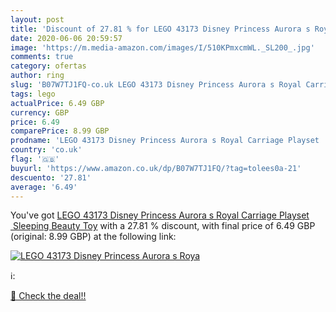 ```yaml
---
layout: post
title: 'Discount of 27.81 % for LEGO 43173 Disney Princess Aurora s Roya'
date: 2020-06-06 20:59:57
image: 'https://m.media-amazon.com/images/I/510KPmxcmWL._SL200_.jpg'
comments: true
category: ofertas
author: ring
slug: 'B07W7TJ1FQ-co.uk LEGO 43173 Disney Princess Aurora s Royal Carriage...'
tags: lego
actualPrice: 6.49 GBP
currency: GBP
price: 6.49
comparePrice: 8.99 GBP
prodname: 'LEGO 43173 Disney Princess Aurora s Royal Carriage Playset  Sleeping Beauty Toy'
country: 'co.uk'
flag: '🇬🇧'
buyurl: 'https://www.amazon.co.uk/dp/B07W7TJ1FQ/?tag=tolees0a-21'
descuento: '27.81'
average: '6.49'
---
```


You've got [LEGO 43173 Disney Princess Aurora s Royal Carriage Playset  Sleeping Beauty Toy](https://www.amazon.co.uk/dp/B07W7TJ1FQ/?tag=tolees0a-21) with a  27.81 % discount, with final price of 6.49 GBP (original: 8.99 GBP) at the following link:

[![LEGO 43173 Disney Princess Aurora s Roya](https://m.media-amazon.com/images/I/510KPmxcmWL._SL200_.jpg)](https://www.amazon.co.uk/dp/B07W7TJ1FQ/?tag=tolees0a-21)

ℹ️:


[🛒 Check the deal!!](https://www.amazon.co.uk/dp/B07W7TJ1FQ/?tag=tolees0a-21)
